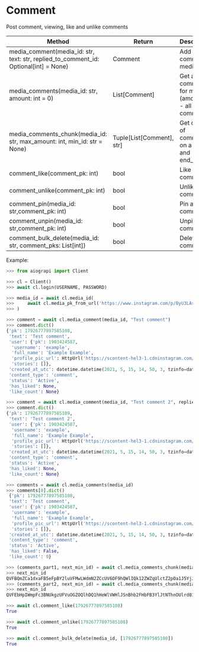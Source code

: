 # Comment

Post comment, viewing, like and unlike comments

| Method                                                                                  | Return             | Description
| --------------------------------------------------------------------------------------- | ------------------ | --------------------------
| media_comment(media_id: str, text: str, replied_to_comment_id: Optional[int] = None) | Comment            | Add new comment to media
| media_comments(media_id: str, amount: int = 0)                                          | List\[Comment]     | Get a list comments for media (amount=0 - all comments)
| media_comments_chunk(media_id: str, max_amount: int, min_id: str = None) | Tuple[List[Comment], str] | Get chunk of comments on a media and end_cursor
| comment_like(comment_pk: int)                                                           | bool               | Like a comment
| comment_unlike(comment_pk: int)                                                         | bool               | Unlike a comment
| comment_pin(media_id: str,comment_pk: int)                                              | bool               | Pin a comment
| comment_unpin(media_id: str,comment_pk: int)                                            | bool               | Unpin a comment
| comment_bulk_delete(media_id: str, comment_pks: List[int])                              | bool               | Delete a comment


Example:

``` python
>>> from aiograpi import Client

>>> cl = Client()
>>> await cl.login(USERNAME, PASSWORD)

>>> media_id = await cl.media_id(
>>>     await cl.media_pk_from_url('https://www.instagram.com/p/ByU3LAslgWY/')
>>> )

>>> comment = await cl.media_comment(media_id, "Test comment")
>>> comment.dict()
{'pk': 17926777897585108,
 'text': 'Test comment',
 'user': {'pk': 1903424587,
  'username': 'example',
  'full_name': 'Example Example',
  'profile_pic_url': HttpUrl('https://scontent-hel3-1.cdninstagram.com/v/t51.2885-19/s150x150/156689363_269505058076642_6448820957073669709_n.jpg?tp=1&_nc_ht=scontent-hel3-1.cdninstagram.com&_nc_ohc=EtzrL0pAdg8AX9pE_wN&edm=ABQSlwABAAAA&ccb=7-4&oh=e04d45b7651140e7fef61b1f67f1f408&oe=60C65AD1&_nc_sid=b2b2bd', scheme='https', host='scontent-hel3-1.cdninstagram.com', tld='com', host_type='domain', path='/v/t51.2885-19/s150x150/156689363_269505058076642_6448820957073669709_n.jpg', query='tp=1&_nc_ht=scontent-hel3-1.cdninstagram.com&_nc_ohc=EtzrL0pAdg8AX9pE_wN&edm=ABQSlwABAAAA&ccb=7-4&oh=e04d45b7651140e7fef61b1f67f1f408&oe=60C65AD1&_nc_sid=b2b2bd'),
  'stories': []},
 'created_at_utc': datetime.datetime(2021, 5, 15, 14, 50, 3, tzinfo=datetime.timezone.utc),
 'content_type': 'comment',
 'status': 'Active',
 'has_liked': None,
 'like_count': None}

>>> comment = await cl.media_comment(media_id, "Test comment 2", replied_to_comment_id=comment.pk)
>>> comment.dict()
{'pk': 17926777897585109,
 'text': 'Test comment 2',
 'user': {'pk': 1903424587,
  'username': 'example',
  'full_name': 'Example Example',
  'profile_pic_url': HttpUrl('https://scontent-hel3-1.cdninstagram.com/v/t51.2885-19/s150x150/156689363_269505058076642_6448820957073669709_n.jpg?tp=1&_nc_ht=scontent-hel3-1.cdninstagram.com&_nc_ohc=EtzrL0pAdg8AX9pE_wN&edm=ABQSlwABAAAA&ccb=7-4&oh=e04d45b7651140e7fef61b1f67f1f408&oe=60C65AD1&_nc_sid=b2b2bd', scheme='https', host='scontent-hel3-1.cdninstagram.com', tld='com', host_type='domain', path='/v/t51.2885-19/s150x150/156689363_269505058076642_6448820957073669709_n.jpg', query='tp=1&_nc_ht=scontent-hel3-1.cdninstagram.com&_nc_ohc=EtzrL0pAdg8AX9pE_wN&edm=ABQSlwABAAAA&ccb=7-4&oh=e04d45b7651140e7fef61b1f67f1f408&oe=60C65AD1&_nc_sid=b2b2bd'),
  'stories': []},
 'created_at_utc': datetime.datetime(2021, 5, 15, 14, 50, 3, tzinfo=datetime.timezone.utc),
 'content_type': 'comment',
 'status': 'Active',
 'has_liked': None,
 'like_count': None}

>>> comments = await cl.media_comments(media_id)
>>> comments[0].dict()
 {'pk': 17926777897585108,
 'text': 'Test comment',
 'user': {'pk': 1903424587,
  'username': 'example',
  'full_name': 'Example Example',
  'profile_pic_url': HttpUrl('https://scontent-hel3-1.cdninstagram.com/v/t51.2885-19/s150x150/156689363_269505058076642_6448820957073669709_n.jpg?tp=1&_nc_ht=scontent-hel3-1.cdninstagram.com&_nc_ohc=EtzrL0pAdg8AX9pE_wN&edm=AId3EpQBAAAA&ccb=7-4&oh=e3fbafcdb63cec3535004e85eb3397ae&oe=60C65AD1&_nc_sid=705020', scheme='https', host='scontent-hel3-1.cdninstagram.com', tld='com', host_type='domain', path='/v/t51.2885-19/s150x150/156689363_269505058076642_6448820957073669709_n.jpg', query='tp=1&_nc_ht=scontent-hel3-1.cdninstagram.com&_nc_ohc=EtzrL0pAdg8AX9pE_wN&edm=AId3EpQBAAAA&ccb=7-4&oh=e3fbafcdb63cec3535004e85eb3397ae&oe=60C65AD1&_nc_sid=705020'),
  'stories': []},
 'created_at_utc': datetime.datetime(2021, 5, 15, 14, 50, 3, tzinfo=datetime.timezone.utc),
 'content_type': 'comment',
 'status': 'Active',
 'has_liked': False,
 'like_count': 0}

>>> (comments_part1, next_min_id) = await cl.media_comments_chunk(media_id, 100)
>>> next_min_id
QVFBQmZCa1dxaFB5eFpBY2luVFMwLWdmN2ZCcUV6OF9hQWlIQk12ZWZqUlctZ2pOa1J5YjJ6bFY5Q1doSGNuUmpxSS1DdXRvZ0NLemJrR1hXd2p0dS1JMg==
>>> (comments_part2, next_min_id) = await cl.media_comments_chunk(media_id, 100, next_min_id)
>>> next_min_id
QVFEbHpIWmpFc3BNUkgzUFVuOGZOQlhDQ1hHeWlVWHlJSnBhb2FHbFB3YlJtNThnOUlrd01JUWdKRmRwZTRpWWU0bnZmX3VMNHlwcDBkWTJpZjQ2NE9SeQ==

>>> await cl.comment_like(17926777897585108)
True

>>> await cl.comment_unlike(17926777897585108)
True

>>> await cl.comment_bulk_delete(media_id, [17926777897585108])
True
```
